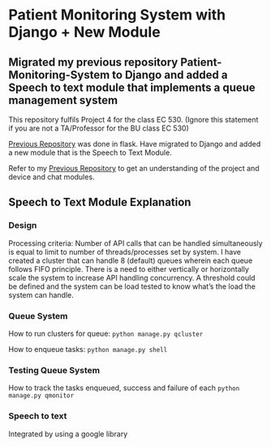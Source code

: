 # Patient Monitoring System with Django + New Module

## Migrated my previous repository Patient-Monitoring-System to Django and added a Speech to text module that implements a queue management system

This repository fulfils Project 4 for the class EC 530. (Ignore this statement if you are not a TA/Professor for the BU class EC 530)

[Previous Repository](https://github.com/mpavithr/Patient-Monitoring-Platform) was done in flask. Have migrated to Django and added a new module that is the Speech to Text Module.

Refer to my [Previous Repository](https://github.com/mpavithr/Patient-Monitoring-Platform) to get an understanding of the project and device and chat modules.

## Speech to Text Module Explanation

### Design

Processing criteria: Number of API calls that can be handled simultaneously is equal to limit to number of threads/processes set by system. I have created a cluster that can handle 8 (default) queues wherein each queue follows FIFO principle. There is a need to either vertically or horizontally scale the system to increase API handling concurrency. A threshold could be defined and the system can be load tested to know what’s the load the system can handle. 

### Queue System 

How to run clusters for queue:
```python manage.py qcluster```

How to enqueue tasks:
```python manage.py shell```

### Testing Queue System

How to track the tasks enqueued, success and failure of each
```python manage.py qmonitor```

### Speech to text 

Integrated by using a google library

